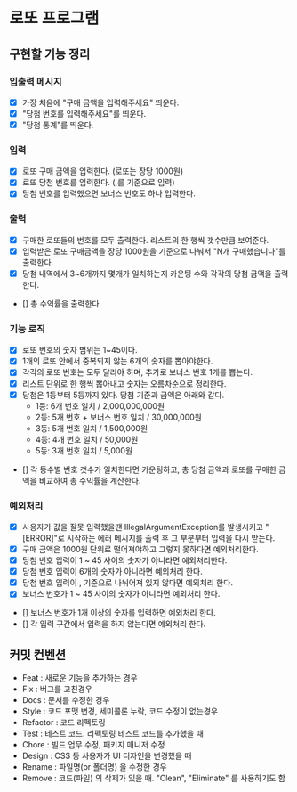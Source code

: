 # 로또 프로그램

## 구현할 기능 정리

### 입출력 메시지
- [x] 가장 처음에 "구매 금액을 입력해주세요" 띄운다.
- [x] "당첨 번호를 입력해주세요"를 띄운다.
- [x] "당첨 통계"를 띄운다.

### 입력
- [x] 로또 구매 금액을 입력한다. (로또는 장당 1000원)
- [x] 로또 당첨 번호를 입력한다. (,를 기준으로 입력)
- [x] 당첨 번호를 입력했으면 보너스 번호도 하나 입력한다.

### 출력
- [x] 구매한 로또들의 번호를 모두 출력한다. 리스트의 한 행씩 갯수만큼 보여준다.
- [x] 입력받은 로또 구매금액을 장당 1000원을 기준으로 나눠서 "N개 구매했습니다"를 출력한다.
- [x] 당첨 내역에서 3~6개까지 몇개가 일치하는지 카운팅 수와 각각의 당첨 금액을 출력한다.
- [] 총 수익률을 출력한다.

### 기능 로직
- [x] 로또 번호의 숫자 범위는 1~45이다.
- [x] 1개의 로또 안에서 중복되지 않는 6개의 숫자를 뽑아야한다.
- [x] 각각의 로또 번호는 모두 달라야 하며, 추가로 보너스 번호 1개를 뽑는다.
- [x] 리스트 단위로 한 행씩 뽑아내고 숫자는 오름차순으로 정리한다.
- [x] 당첨은 1등부터 5등까지 있다. 당첨 기준과 금액은 아래와 같다.
    - 1등: 6개 번호 일치 / 2,000,000,000원
    - 2등: 5개 번호 + 보너스 번호 일치 / 30,000,000원
    - 3등: 5개 번호 일치 / 1,500,000원
    - 4등: 4개 번호 일치 / 50,000원
    - 5등: 3개 번호 일치 / 5,000원
- [] 각 등수별 번호 갯수가 일치한다면 카운팅하고, 총 당첨 금액과 로또를 구매한 금액을 비교하여 총 수익률을 계산한다.

### 예외처리
- [x] 사용자가 값을 잘못 입력했을땐 IllegalArgumentException를 발생시키고 "[ERROR]"로 시작하는 에러 메시지를 출력 후 그 부분부터 입력을 다시 받는다.
- [x] 구매 금액은 1000원 단위로 떨어져야하고 그렇지 못하다면 예외처리한다.
- [x] 당첨 번호 입력이 1 ~ 45 사이의  숫자가 아니라면 예외처리한다.
- [x] 당첨 번호 입력이 6개의 숫자가 아니라면 예외처리 한다.
- [x] 당첨 번호 입력이 , 기준으로 나뉘어져 있지 않다면 예외처리 한다.
- [x] 보너스 번호가 1 ~ 45 사이의 숫자가 아니라면 예외처리 한다.
- [] 보너스 번호가 1개 이상의 숫자를 입력하면 예외처리 한다.
- [] 각 입력 구간에서 입력을 하지 않는다면 예외처리 한다.

## 커밋 컨벤션
- Feat : 새로운 기능을 추가하는 경우
- Fix : 버그를 고친경우
- Docs : 문서를 수정한 경우
- Style : 코드 포맷 변경, 세미콜론 누락, 코드 수정이 없는경우
- Refactor : 코드 리펙토링
- Test : 테스트 코드. 리펙토링 테스트 코드를 추가했을 때
- Chore : 빌드 업무 수정, 패키지 매니저 수정
- Design : CSS 등 사용자가 UI 디자인을 변경했을 때
- Rename : 파일명(or 폴더명) 을 수정한 경우
- Remove : 코드(파일) 의 삭제가 있을 때. "Clean", "Eliminate" 를 사용하기도 함
